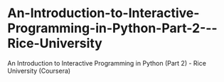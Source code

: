 # An-Introduction-to-Interactive-Programming-in-Python-Part-2---Rice-University
An Introduction to Interactive Programming in Python (Part 2) - Rice University (Coursera)
